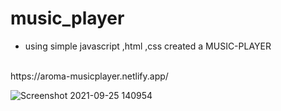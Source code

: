 # music_player
* using simple javascript ,html ,css created a MUSIC-PLAYER
<br>
https://aroma-musicplayer.netlify.app/

![Screenshot 2021-09-25 140954](https://user-images.githubusercontent.com/78024790/134765402-d630764c-22a1-403a-a1ad-2d51430a331d.png)
